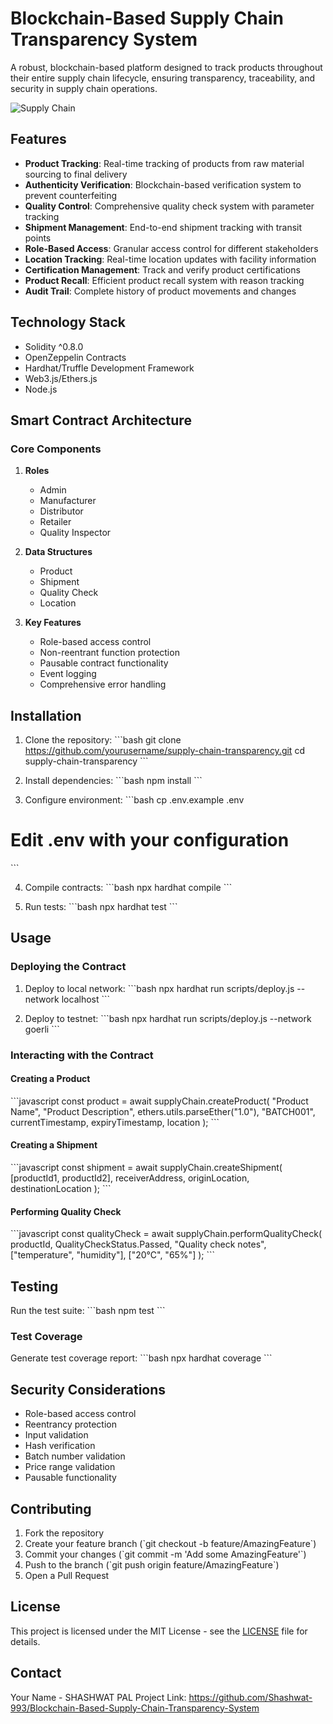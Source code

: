 # Blockchain-Based Supply Chain Transparency System

A robust, blockchain-based platform designed to track products throughout their entire supply chain lifecycle, ensuring transparency, traceability, and security in supply chain operations.

![Supply Chain](https://images.unsplash.com/photo-1586528116311-ad8dd3c8310d?auto=format&fit=crop&q=80)

## Features

- **Product Tracking**: Real-time tracking of products from raw material sourcing to final delivery
- **Authenticity Verification**: Blockchain-based verification system to prevent counterfeiting
- **Quality Control**: Comprehensive quality check system with parameter tracking
- **Shipment Management**: End-to-end shipment tracking with transit points
- **Role-Based Access**: Granular access control for different stakeholders
- **Location Tracking**: Real-time location updates with facility information
- **Certification Management**: Track and verify product certifications
- **Product Recall**: Efficient product recall system with reason tracking
- **Audit Trail**: Complete history of product movements and changes

## Technology Stack

- Solidity ^0.8.0
- OpenZeppelin Contracts
- Hardhat/Truffle Development Framework
- Web3.js/Ethers.js
- Node.js

## Smart Contract Architecture

### Core Components

1. **Roles**
   - Admin
   - Manufacturer
   - Distributor
   - Retailer
   - Quality Inspector

2. **Data Structures**
   - Product
   - Shipment
   - Quality Check
   - Location

3. **Key Features**
   - Role-based access control
   - Non-reentrant function protection
   - Pausable contract functionality
   - Event logging
   - Comprehensive error handling

## Installation

1. Clone the repository:
\`\`\`bash
git clone https://github.com/yourusername/supply-chain-transparency.git
cd supply-chain-transparency
\`\`\`

2. Install dependencies:
\`\`\`bash
npm install
\`\`\`

3. Configure environment:
\`\`\`bash
cp .env.example .env
# Edit .env with your configuration
\`\`\`

4. Compile contracts:
\`\`\`bash
npx hardhat compile
\`\`\`

5. Run tests:
\`\`\`bash
npx hardhat test
\`\`\`

## Usage

### Deploying the Contract

1. Deploy to local network:
\`\`\`bash
npx hardhat run scripts/deploy.js --network localhost
\`\`\`

2. Deploy to testnet:
\`\`\`bash
npx hardhat run scripts/deploy.js --network goerli
\`\`\`

### Interacting with the Contract

#### Creating a Product
\`\`\`javascript
const product = await supplyChain.createProduct(
    "Product Name",
    "Product Description",
    ethers.utils.parseEther("1.0"),
    "BATCH001",
    currentTimestamp,
    expiryTimestamp,
    location
);
\`\`\`

#### Creating a Shipment
\`\`\`javascript
const shipment = await supplyChain.createShipment(
    [productId1, productId2],
    receiverAddress,
    originLocation,
    destinationLocation
);
\`\`\`

#### Performing Quality Check
\`\`\`javascript
const qualityCheck = await supplyChain.performQualityCheck(
    productId,
    QualityCheckStatus.Passed,
    "Quality check notes",
    ["temperature", "humidity"],
    ["20°C", "65%"]
);
\`\`\`

## Testing

Run the test suite:
\`\`\`bash
npm test
\`\`\`

### Test Coverage

Generate test coverage report:
\`\`\`bash
npx hardhat coverage
\`\`\`

## Security Considerations

- Role-based access control
- Reentrancy protection
- Input validation
- Hash verification
- Batch number validation
- Price range validation
- Pausable functionality

## Contributing

1. Fork the repository
2. Create your feature branch (\`git checkout -b feature/AmazingFeature\`)
3. Commit your changes (\`git commit -m 'Add some AmazingFeature'\`)
4. Push to the branch (\`git push origin feature/AmazingFeature\`)
5. Open a Pull Request

## License

This project is licensed under the MIT License - see the [LICENSE](LICENSE) file for details.

## Contact

Your Name - SHASHWAT PAL 
Project Link: https://github.com/Shashwat-993/Blockchain-Based-Supply-Chain-Transparency-System
